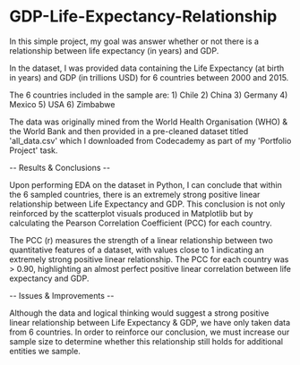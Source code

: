 # GDP-Life-Expectancy-Relationship

In this simple project, my goal was answer whether or not there is a relationship between life expectancy (in years) and GDP. 

In the dataset, I was provided data containing the Life Expectancy (at birth in years) and GDP (in trillions USD) for 6 countries between 2000 and 2015.

The 6 countries included in the sample are:
    1) Chile
    2) China
    3) Germany
    4) Mexico
    5) USA
    6) Zimbabwe 

The data was originally mined from the World Health Organisation (WHO) & the World Bank and then provided in a pre-cleaned dataset titled 'all_data.csv' which I downloaded from Codecademy as part of my 'Portfolio Project' task. 


-- Results & Conclusions --

Upon performing EDA on the dataset in Python, I can conclude that within the 6 sampled countries, there is an extremely strong positive linear relationship between Life Expectancy and GDP. This conclusion is not only reinforced by the scatterplot visuals produced in Matplotlib but by calculating the Pearson Correlation Coefficient (PCC) for each country. 

The PCC (r) measures the strength of a linear relationship between two quantitative features of a dataset, with values close to 1 indicating an extremely strong positive linear relationship. The PCC for each country was > 0.90, highlighting an almost perfect positive linear correlation between life expectancy and GDP. 


-- Issues & Improvements -- 

Although the data and logical thinking would suggest a strong positive linear relationship between Life Expectancy & GDP, we have only taken data from 6 countries. In order to reinforce our conclusion, we must increase our sample size to determine whether this relationship still holds for additional entities we sample. 
